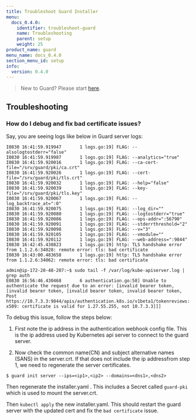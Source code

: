```yaml
---
title: Troubleshoot Guard Installer
menu:
  docs_0.4.0:
    identifier: troubleshoot-guard
    name: Troubleshooting
    parent: setup
    weight: 25
product_name: guard
menu_name: docs_0.4.0
section_menu_id: setup
info:
  version: 0.4.0
---
```


> New to Guard? Please start [here](/docs/0.4.0/concepts).

## Troubleshooting

### How do I debug and fix bad certificate issues?

Say, you are seeing logs like below in Guard server logs:

```
I0830 16:41:59.919947       1 logs.go:19] FLAG: --alsologtostderr="false"
I0830 16:41:59.919987       1 logs.go:19] FLAG: --analytics="true"
I0830 16:41:59.920016       1 logs.go:19] FLAG: --ca-cert-file="/srv/guard/pki/ca.crt"
I0830 16:41:59.920026       1 logs.go:19] FLAG: --cert-file="/srv/guard/pki/tls.crt"
I0830 16:41:59.920032       1 logs.go:19] FLAG: --help="false"
I0830 16:41:59.920039       1 logs.go:19] FLAG: --key-file="/srv/guard/pki/tls.key"
I0830 16:41:59.920067       1 logs.go:19] FLAG: --log_backtrace_at=":0"
I0830 16:41:59.920075       1 logs.go:19] FLAG: --log_dir=""
I0830 16:41:59.920080       1 logs.go:19] FLAG: --logtostderr="true"
I0830 16:41:59.920086       1 logs.go:19] FLAG: --ops-addr=":56790"
I0830 16:41:59.920091       1 logs.go:19] FLAG: --stderrthreshold="2"
I0830 16:41:59.920098       1 logs.go:19] FLAG: --v="3"
I0830 16:41:59.920105       1 logs.go:19] FLAG: --vmodule=""
I0830 16:41:59.920112       1 logs.go:19] FLAG: --web-address=":9844"
I0830 16:42:45.430823       1 logs.go:19] http: TLS handshake error from 1.1.2.6:34028: remote error: tls: bad certificate
I0830 16:43:00.483658       1 logs.go:19] http: TLS handshake error from 1.1.2.6:34062: remote error: tls: bad certificate
```

```
admin@ip-172-20-48-207:~$ sudo tail -f /var/log/kube-apiserver.log | grep auth
E0830 16:56:46.430468       6 authentication.go:58] Unable to authenticate the request due to an error: [invalid bearer token, [invalid bearer token, [invalid bearer token, invalid bearer token, Post https://10.7.3.3:9844/apis/authentication.k8s.io/v1beta1/tokenreviews: x509: certificate is valid for 1.27.55.255, not 10.7.3.3]]]
```

To debug this issue, follow the steps below:

1. First note the ip address in the authentication webhook config file. This is the ip address used by Kubernetes api server to connect to the guard server.

2. Now check the common name(CN) and subject alternative names (SANS) in the server.crt. If that does not include the ip addressfrom step 1, we need to regenerate the server certificates.

```
$ guard init server --ips=<ip1>,<ip2> --domains=<dns1>,<dns2>
```

Then regenerate the installer.yaml . This includes a Secret called `guard-pki` which is used to mount the server.crt.

Then `kubectl apply` the new installer.yaml. This should restart the guard server with the updated cert and fix the `bad certificate` issue.
